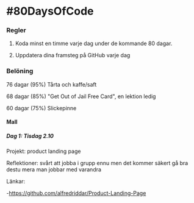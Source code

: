 # #80DaysOfCode

### Regler

1. Koda minst en timme varje dag under de kommande 80 dagar.

2. Uppdatera dina framsteg på GitHub varje dag

### Belöning

76 dagar (95%) Tårta och kaffe/saft

68 dagar (85%) "Get Out of Jail Free Card", en lektion ledig

60 dagar (75%) Slickepinne

#### Mall

##### Dag 1: Tisdag 2.10

Projekt: product landing page

Reflektioner: svårt att jobba i grupp ennu men det kommer säkert gå bra destu mera man jobbar med varandra

Länkar:

-https://github.com/alfredriddar/Product-Landing-Page
